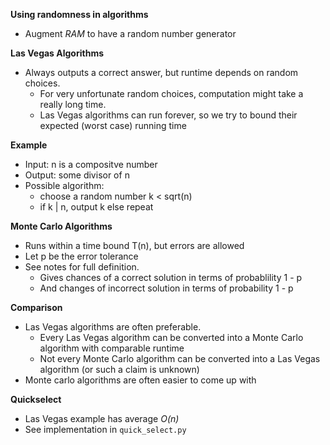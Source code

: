 **Using randomness in algorithms**

- Augment _RAM_ to have a random number generator

**Las Vegas Algorithms**

- Always outputs a correct answer, but runtime depends on random choices.
  - For very unfortunate random choices, computation might take a really long time.
  - Las Vegas algorithms can run forever, so we try to bound their expected (worst case) running time

**Example**

- Input: n is a compositve number
- Output: some divisor of n
- Possible algorithm:
  - choose a random number k < sqrt(n)
  - if k | n, output k else repeat

**Monte Carlo Algorithms**

- Runs within a time bound T(n), but errors are allowed
- Let p be the error tolerance
- See notes for full definition.
  - Gives chances of a correct solution in terms of probablility 1 - p
  - And changes of incorrect solution in terms of probability 1 - p

**Comparison**

- Las Vegas algorithms are often preferable.
  - Every Las Vegas algorithm can be converted into a Monte Carlo algorithm with comparable runtime
  - Not every Monte Carlo algorithm can be converted into a Las Vegas algorithm (or such a claim is unknown)
- Monte carlo algorithms are often easier to come up with

**Quickselect**

- Las Vegas example has average _O(n)_
- See implementation in `quick_select.py`
